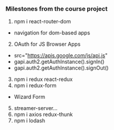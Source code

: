 ### Milestones from the course project

1. npm i react-router-dom
 - navigation for dom-based apps

 2. OAuth for JS Browser Apps
 - src="https://apis.google.com/js/api.js"
 - gapi.auth2.getAuthInstance().signIn()
 - gapi.auth2.getAuthInstance().signOut()

 3. npm i redux react-redux
 4. npm i redux-form
 - Wizard Form
 5. streamer-server...
 6. npm i axios redux-thunk
 7. npm i lodash
